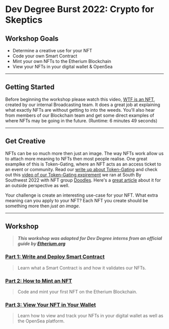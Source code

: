 # **Dev Degree Burst 2022**: Crypto for Skeptics

## **Workshop Goals**
- Determine a creative use for your NFT
- Code your own Smart Contract
- Mint your own NFTs to the Etherium Blockchain
- View your NFTs in your digital wallet & OpenSea

---

## **Getting Started**

Before beginning the workshop please watch this video, [WTF is an NFT](https://f.io/NtfMvoiR), created by our internal Broadcasting team. It does a great job at explaining what exactly NFTs are without getting to into the weeds. You'll also hear from members of our Blockchain team and get some direct examples of where NFTs may be going in the future. (Runtime: 6 minutes 49 seconds)

---

## **Get Creative**

NFTs can be so much more then just an image. The way NFTs work allow us to attach more meaning to NFTs then most people realise. One great examplke of this is Token-Gating, where an NFT acts as an access ticket to an event or community. Read our [write up about Token-Gating](https://www.shopify.ca/retail/token-gating) and check out this [video of our Token-Gating expirement](https://www.youtube.com/watch?v=2djJhgfl91s) we ran at South By Southwest 2022 with NFT group [Doodles](https://doodles.app/). Here's a [great article](https://www.deeplocal.com/doodles-shopify-at-sxsw) about it for an outside perspective as well.

Your challenge is create an interesting use-case for your NFT. What extra meaning can you apply to your NFT? Each NFT you create should be something more then *just an image*.

---

## **Workshop**

> ***This workshop was adapted for Dev Degree interns from an official guide by [Etherium.org](https://ethereum.org/en/developers/tutorials/how-to-write-and-deploy-an-nft/)***

### [Part 1: Write and Deploy Smart Contract](1%20-%20Write%20and%20Deploy%20Smart%20Contract.md)
> Learn what a Smart Contract is and how it validates our NFTs.

### [Part 2: How to Mint an NFT](2%20-%20How%20to%20Mint%20an%20NFT.md)
> Code and mint your first NFT on the Etherium Blockchain.
### [Part 3: View Your NFT in Your Wallet](3%20-%20View%20your%20NFT%20in%20your%20Wallet.md)
> Learn how to view and track your NFTs in your digital wallet as well as the OpenSea platform.
